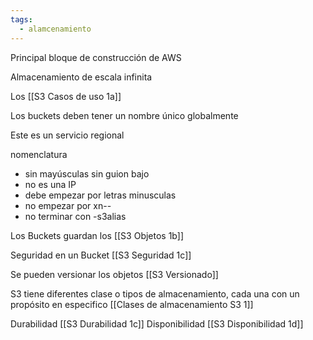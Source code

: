 ```yaml
---
tags:
  - alamcenamiento
---
```


Principal bloque de construcción de AWS

Almacenamiento de escala infinita 

Los [[S3 Casos de uso 1a]]

Los buckets deben tener un nombre único globalmente

Este es un servicio regional 

nomenclatura
- sin mayúsculas sin guion bajo
- no es una IP
- debe empezar por letras minusculas
- no empezar por xn--
- no terminar con -s3alias

Los Buckets guardan los [[S3 Objetos 1b]]

Seguridad en un Bucket [[S3 Seguridad 1c]]

Se pueden versionar los objetos [[S3 Versionado]]

S3  tiene diferentes clase o tipos de almacenamiento, cada una con un propósito en especifico [[Clases de almacenamiento S3 1]]

Durabilidad [[S3 Durabilidad 1c]]
Disponibilidad [[S3 Disponibilidad 1d]]
